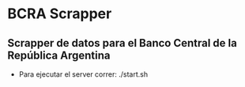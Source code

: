 # BCRA Scrapper

## Scrapper de datos para el Banco Central de la República Argentina

* Para ejecutar el server correr: ./start.sh
